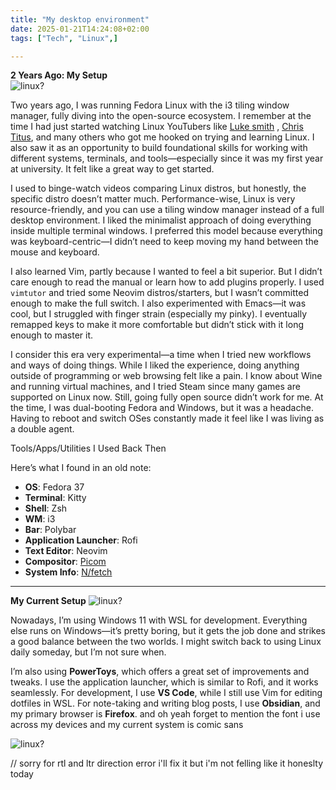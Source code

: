 ```yaml
---
title: "My desktop environment"
date: 2025-01-21T14:24:08+02:00
tags: ["Tech", "Linux",]

---
```

**2 Years Ago: My Setup**  
![linux?](/images/linux.jpg)

Two years ago, I was running Fedora Linux with the i3 tiling window manager, fully diving into the open-source ecosystem. I remember at the time I had just started watching Linux YouTubers like [Luke smith](https://www.youtube.com/@LukeSmithxyz)
, [Chris Titus](https://www.youtube.com/@ChrisTitusTech), and many others who got me hooked on trying and learning Linux. I also saw it as an opportunity to build foundational skills for working with different systems, terminals, and tools—especially since it was my first year at university. It felt like a great way to get started.

I used to binge-watch videos comparing Linux distros, but honestly, the specific distro doesn’t matter much. Performance-wise, Linux is very resource-friendly, and you can use a tiling window manager instead of a full desktop environment. I liked the minimalist approach of doing everything inside multiple terminal windows. I preferred this model because everything was keyboard-centric—I didn’t need to keep moving my hand between the mouse and keyboard.

I also learned Vim, partly because I wanted to feel a bit superior. But I didn’t care enough to read the manual or learn how to add plugins properly. I used `vimtutor` and tried some Neovim distros/starters, but I wasn’t committed enough to make the full switch. I also experimented with Emacs—it was cool, but I struggled with finger strain (especially my pinky). I eventually remapped keys to make it more comfortable but didn’t stick with it long enough to master it.

I consider this era very experimental—a time when I tried new workflows and ways of doing things. While I liked the experience, doing anything outside of programming or web browsing felt like a pain. I know about Wine and running virtual machines, and I tried Steam since many games are supported on Linux now. Still, going fully open source didn’t work for me. At the time, I was dual-booting Fedora and Windows, but it was a headache. Having to reboot and switch OSes constantly made it feel like I was living as a double agent.

 Tools/Apps/Utilities I Used Back Then

Here’s what I found in an old note:

- **OS**: Fedora 37
- **Terminal**: Kitty
- **Shell**: Zsh
- **WM**: i3
- **Bar**: Polybar
- **Application Launcher**: Rofi
- **Text Editor**: Neovim
- **Compositor**: [Picom](https://github.com/yshui/picom)
- **System Info**: [N/fetch](https://github.com/unxsh/nitch)

---

**My Current Setup**
![linux?](/images/windows.jpg)

Nowadays, I’m using Windows 11 with WSL for development. Everything else runs on Windows—it’s pretty boring, but it gets the job done and strikes a good balance between the two worlds. I might switch back to using Linux daily someday, but I’m not sure when.

I’m also using **PowerToys**, which offers a great set of improvements and tweaks. I use the application launcher, which is similar to Rofi, and it works seamlessly. For development, I use **VS Code**, while I still use Vim for editing dotfiles in WSL. For note-taking and writing blog posts, I use **Obsidian**, and my primary browser is **Firefox**.
and oh yeah forget to mention the font i use across my devices and my current system
is comic sans 


![linux?](https://res.cloudinary.com/dzkwltgyd/image/upload/v1719848189/glif-run-outputs/lpcyzdudwx4ol1pdc9bk.png)


// sorry for rtl and ltr direction error i'll fix it but i'm not felling like it honeslty today 